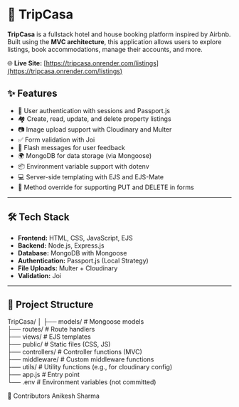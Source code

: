 # 🏡 TripCasa

**TripCasa** is a fullstack hotel and house booking platform inspired by Airbnb. Built using the **MVC architecture**, this application allows users to explore listings, book accommodations, manage their accounts, and more.

🌐 **Live Site:** [https://tripcasa.onrender.com/listings](https://tripcasa.onrender.com/listings)


## ✨ Features

- 🔐 User authentication with sessions and Passport.js  
- 🏘️ Create, read, update, and delete property listings  
- 📷 Image upload support with Cloudinary and Multer  
- ✅ Form validation with Joi  
- 💬 Flash messages for user feedback  
- 🌍 MongoDB for data storage (via Mongoose)  
- 📦 Environment variable support with dotenv  
- 💻 Server-side templating with EJS and EJS-Mate  
- 🔄 Method override for supporting PUT and DELETE in forms

---

## 🛠️ Tech Stack

- **Frontend:** HTML, CSS, JavaScript, EJS  
- **Backend:** Node.js, Express.js  
- **Database:** MongoDB with Mongoose  
- **Authentication:** Passport.js (Local Strategy)  
- **File Uploads:** Multer + Cloudinary  
- **Validation:** Joi

---

## 📁 Project Structure

TripCasa/
│
├── models/ # Mongoose models<br>
├── routes/ # Route handlers<br>
├── views/ # EJS templates<br>
├── public/ # Static files (CSS, JS)<br>
├── controllers/ # Controller functions (MVC)<br>
├── middleware/ # Custom middleware functions<br>
├── utils/ # Utility functions (e.g., for cloudinary config)<br>
├── app.js # Entry point<br>
└── .env # Environment variables (not committed)<br>

👥 Contributors
Anikesh Sharma

